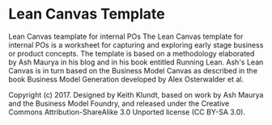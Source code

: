 # Lean Canvas Template
Lean Canvas teamplate for internal POs
The Lean Canvas template for internal POs is a worksheet for capturing and exploring early stage business or product concepts. The template is based on a methodology elaborated by Ash Maurya in his blog and in his book entitled Running Lean. Ash's Lean Canvas is in turn based on the Business Model Canvas as described in the book Business Model Generation developed by Alex Osterwalder et al.

Copyright (c) 2017. Designed by Keith Klundt, based on work by Ash Maurya and the Business Model Foundry, and released under the Creative Commons Attribution-ShareAlike 3.0 Unported license (CC BY-SA 3.0).
